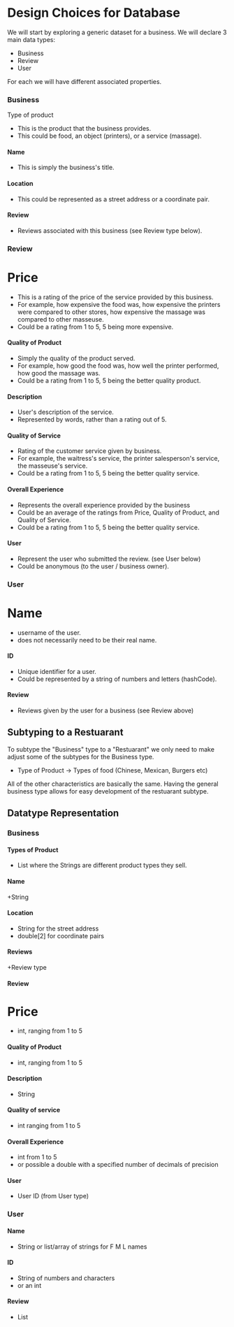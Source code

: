 Design Choices for Database
===

We will start by exploring a generic dataset for a business. We will declare 3 main data types:
+ Business
+ Review
+ User

For each we will have different associated properties.

### Business
Type of product
+ This is the product that the business provides.
+ This could be food, an object (printers), or a service (massage).

#### Name
+ This is simply the business's title.

#### Location
+ This could be represented as a street address or a coordinate pair.

#### Review
+ Reviews associated with this business (see Review type below).

### Review
# Price
+ This is a rating of the price of the service provided by this business.
+ For example, how expensive the food was, how expensive the printers were compared to other stores, how expensive the massage was compared to other masseuse.
+ Could be a rating from 1 to 5, 5 being more expensive.

#### Quality of Product
+ Simply the quality of the product served.
+ For example, how good the food was, how well the printer performed, how good the massage was.
+ Could be a rating from 1 to 5, 5 being the better quality product.

#### Description
+ User's description of the service.
+ Represented by words, rather than a rating out of 5.

#### Quality of Service
+ Rating of the customer service given by business.
+ For example, the waitress's service, the printer salesperson's service, the masseuse's service. 
+ Could be a rating from 1 to 5, 5 being the better quality service.

#### Overall Experience
+ Represents the overall experience provided by the business
+ Could be an average of the ratings from Price, Quality of Product, and Quality of Service.
+ Could be a rating from 1 to 5, 5 being the better quality service.

#### User
+ Represent the user who submitted the review. (see User below)
+ Could be anonymous (to the user / business owner).

### User
# Name
+ username of the user.
+ does not necessarily need to be their real name.

#### ID
+ Unique identifier for a user.
+ Could be represented by a string of numbers and letters (hashCode).

#### Review
+ Reviews given by the user for a business (see Review above)

## Subtyping to a Restuarant

To subtype the "Business" type to a "Restuarant" we only need to make adjust some of the subtypes for the Business type.
+ Type of Product -> Types of food (Chinese, Mexican, Burgers etc)

All of the other characteristics are basically the same. Having the general business type allows for easy development of the restuarant subtype.

## Datatype Representation

### Business
#### Types of Product
+ List<String> where the Strings are different product types they sell.

#### Name
+String

#### Location
+ String for the street address
+ double[2] for coordinate pairs

#### Reviews
+Review type

#### Review
# Price
+ int, ranging from 1 to 5

#### Quality of Product
+ int, ranging from 1 to 5

#### Description
+ String

#### Quality of service
+ int ranging from 1 to 5

#### Overall Experience
+ int from 1 to 5
+ or possible a double with a specified number of decimals of precision

#### User
+ User ID (from User type)

### User
#### Name
+ String or list/array of strings for F M L names

#### ID
+ String of numbers and characters
+ or an int

#### Review
+ List<Review> 

